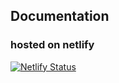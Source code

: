 ## Documentation
### hosted on netlify
[![Netlify Status](https://api.netlify.com/api/v1/badges/4e3380ac-4932-431a-8c59-3fb1acf08693/deploy-status)](https://app.netlify.com/sites/notch-docs/deploys)
